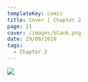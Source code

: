 ```yaml
---
templateKey: comic
title: Cover | Chapter 2
page: 21
cover: /images/blank.png
date: 29/09/2018
tags:
  - Chapter 2
---
```

<!-- Global site tag (gtag.js) - Google Analytics -->
<script async src="https://www.googletagmanager.com/gtag/js?id=UA-130113809-1"></script>
<script>
  window.dataLayer = window.dataLayer || [];
  function gtag(){dataLayer.push(arguments);}
  gtag('js', new Date());

  gtag('config', 'UA-130113809-1');
</script>

![](/images/0021eddo.png)
